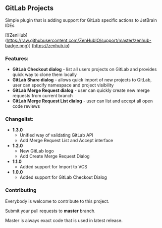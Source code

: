 ## GitLab Projects
Simple plugin that is adding support for GitLab specific actions to JetBrain IDEs

[![ZenHub] (https://raw.githubusercontent.com/ZenHubIO/support/master/zenhub-badge.png)] (https://zenhub.io)

### Features:
* **GitLab Checkout dialog** - list all users projects on GitLab and provides quick way to clone them locally
* **GitLab Share dialog** - allows quick import of new projects to GitLab, user can specify namespace and project visibility
* **GitLab Merge Request dialog**  - user can quickly create new merge requests from current branch
* **GitLab Merge Request List dialog**  - user can list and accept all open code reviews

### Changelist:
- **1.3.0**
  * Unified way of validating GitLab API
  * Add Merge Request List and Accept interface
- **1.2.0**
  * New GitLab logo
  * Add Create Merge Request Dialog
- **1.1.0**
  * Added support for Import to VCS
- **1.0.0**
  * Added support for GitLab Checkout Dialog

### Contributing
Everybody is welcome to contribute to this project.

Submit your pull requests to **master** branch.

Master is always exact code that is used in latest release.
